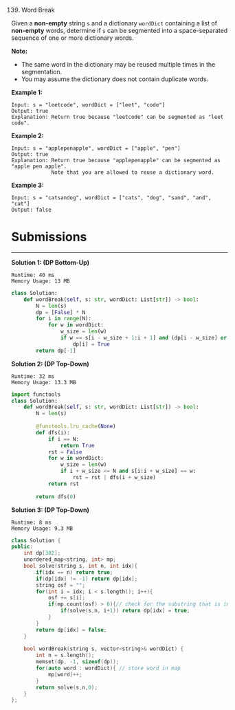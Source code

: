 139. Word Break

Given a **non-empty** string `s` and a dictionary `wordDict` containing a list of **non-empty** words, determine if `s` can be segmented into a space-separated sequence of one or more dictionary words.

**Note:**

* The same word in the dictionary may be reused multiple times in the segmentation.
* You may assume the dictionary does not contain duplicate words.

**Example 1:**
```
Input: s = "leetcode", wordDict = ["leet", "code"]
Output: true
Explanation: Return true because "leetcode" can be segmented as "leet code".
```

**Example 2:**
```
Input: s = "applepenapple", wordDict = ["apple", "pen"]
Output: true
Explanation: Return true because "applepenapple" can be segmented as "apple pen apple".
             Note that you are allowed to reuse a dictionary word.
```

**Example 3:**
```
Input: s = "catsandog", wordDict = ["cats", "dog", "sand", "and", "cat"]
Output: false
```
# Submissions
---
**Solution 1: (DP Bottom-Up)**
```
Runtime: 40 ms
Memory Usage: 13 MB
```
```python
class Solution:
    def wordBreak(self, s: str, wordDict: List[str]) -> bool:
        N = len(s)
        dp = [False] * N    
        for i in range(N):
            for w in wordDict:
                w_size = len(w)
                if w == s[i - w_size + 1:i + 1] and (dp[i - w_size] or i - w_size == -1):
                    dp[i] = True
        return dp[-1]
```

**Solution 2: (DP Top-Down)**
```
Runtime: 32 ms
Memory Usage: 13.3 MB
```
```python
import functools
class Solution:
    def wordBreak(self, s: str, wordDict: List[str]) -> bool:
        N = len(s)
        
        @functools.lru_cache(None)
        def dfs(i):
            if i == N:
                return True
            rst = False
            for w in wordDict:
                w_size = len(w)
                if i + w_size <= N and s[i:i + w_size] == w:
                    rst = rst | dfs(i + w_size)
            return rst
        
        return dfs(0)
```

**Solution 3: (DP Top-Down)**
```
Runtime: 8 ms
Memory Usage: 9.3 MB
```
```c++
class Solution {
public:
    int dp[302];
    unordered_map<string, int> mp;
    bool solve(string s, int n, int idx){
        if(idx == n) return true;
        if(dp[idx] != -1) return dp[idx];
        string osf = "";
        for(int i = idx; i < s.length(); i++){
            osf += s[i];
            if(mp.count(osf) > 0){// check for the substring that is in map or not
                if(solve(s,n, i+1)) return dp[idx] = true;
            }
        }
        return dp[idx] = false;
    }
    
    bool wordBreak(string s, vector<string>& wordDict) {
        int n = s.length();
        memset(dp, -1, sizeof(dp));
        for(auto word : wordDict){ // store word in map
            mp[word]++;
        }
        return solve(s,n,0);
    }
};
```
